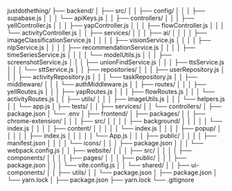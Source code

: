 justdothething/
├── backend/
│   ├── src/
│   │   ├── config/
│   │   │   ├── supabase.js
│   │   │   └── apiKeys.js
│   │   ├── controllers/
│   │   │   ├── yellController.js
│   │   │   ├── yapController.js
│   │   │   ├── flowController.js
│   │   │   └── activityController.js
│   │   ├── services/
│   │   │   ├── ai/
│   │   │   │   ├── imageClassificationService.js
│   │   │   │   ├── visionService.js
│   │   │   │   ├── nlpService.js
│   │   │   │   ├── recommendationService.js
│   │   │   │   ├── timeSeriesService.js
│   │   │   │   └── modelUtils.js
│   │   │   ├── screenshotService.js
│   │   │   ├── unionFindService.js
│   │   │   ├── ttsService.js
│   │   │   └── sttService.js
│   │   ├── repositories/
│   │   │   ├── userRepository.js
│   │   │   ├── activityRepository.js
│   │   │   └── taskRepository.js
│   │   ├── middleware/
│   │   │   └── authMiddleware.js
│   │   ├── routes/
│   │   │   ├── yellRoutes.js
│   │   │   ├── yapRoutes.js
│   │   │   ├── flowRoutes.js
│   │   │   └── activityRoutes.js
│   │   ├── utils/
│   │   │   ├── imageUtils.js
│   │   │   └── helpers.js
│   │   └── app.js
│   ├── tests/
│   │   ├── services/
│   │   └── controllers/
│   ├── package.json
│   └── .env
│
├── frontend/
│   ├── packages/
│   │   ├── chrome-extension/
│   │   │   ├── src/
│   │   │   │   ├── background/
│   │   │   │   │   └── index.js
│   │   │   │   ├── content/
│   │   │   │   │   └── index.js
│   │   │   │   ├── popup/
│   │   │   │   │   ├── index.js
│   │   │   │   │   └── App.js
│   │   │   ├── public/
│   │   │   │   ├── manifest.json
│   │   │   │   └── icons/
│   │   │   ├── package.json
│   │   │   └── webpack.config.js
│   │   ├── website/
│   │   │   ├── src/
│   │   │   │   ├── components/
│   │   │   │   ├── pages/
│   │   │   ├── public/
│   │   │   ├── package.json
│   │   │   └── vite.config.js
│   │   └── shared/
│   │       ├── ui-components/
│   │       ├── utils/
│   │       └── package.json
│   ├── package.json
│   └── yarn.lock
│
├── package.json
├── yarn.lock
└── .gitignore